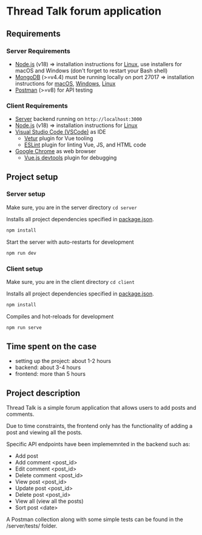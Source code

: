 # Thread Talk forum application

## Requirements

### Server Requirements

* [Node.js](https://nodejs.org/en/download/) (v18) => installation instructions for [Linux](https://github.com/nodesource/distributions), use installers for macOS and Windows (don't forget to restart your Bash shell)
* [MongoDB](https://www.mongodb.com/download-center/community?jmp=nav) (>=v4.4) must be running locally on port 27017 => installation instructions for [macOS](https://github.com/joe4dev/dit032-setup/blob/master/macOS.md#mongodb), [Windows](https://github.com/joe4dev/dit032-setup/blob/master/Windows.md#mongodb), [Linux](https://github.com/joe4dev/dit032-setup/blob/master/Linux.md#mongodb)
* [Postman](https://www.getpostman.com/downloads/) (>=v8) for API testing

### Client Requirements

* [Server](../server/README.md) backend running on `http://localhost:3000`
* [Node.js](https://nodejs.org/en/download/) (v18) => installation instructions for [Linux](https://github.com/nodesource/distributions)
* [Visual Studio Code (VSCode)](https://code.visualstudio.com/) as IDE
  * [Vetur](https://marketplace.visualstudio.com/items?itemName=octref.vetur) plugin for Vue tooling
  * [ESLint](https://marketplace.visualstudio.com/items?itemName=dbaeumer.vscode-eslint) plugin for linting Vue, JS, and HTML code
* [Google Chrome](https://www.google.com/chrome/) as web browser
  * [Vue.js devtools](https://chrome.google.com/webstore/detail/vuejs-devtools/nhdogjmejiglipccpnnnanhbledajbpd?hl=en) plugin for debugging

## Project setup

### Server setup

Make sure, you are in the server directory `cd server`

Installs all project dependencies specified in [package.json](./package.json).

```bash
npm install
```

Start the server with auto-restarts for development

```bash
npm run dev
```

### Client setup

Make sure, you are in the client directory `cd client`

Installs all project dependencies specified in [package.json](./package.json).

```sh
npm install
```

Compiles and hot-reloads for development

```sh
npm run serve
```

## Time spent on the case

* setting up the project: about 1-2 hours
* backend: about 3-4 hours
* frontend: more than 5 hours

## Project description

Thread Talk is a simple forum application that allows users to add posts and comments.

Due to time constraints, the frontend only has the functionality of adding a post and viewing all the posts.

Specific API endpoints have been implememnted in the backend such as: 
* Add post 
* Add comment &lt;post_id&gt; 
* Edit comment &lt;post_id&gt; 
* Delete comment &lt;post_id&gt; 
* View post &lt;post_id&gt; 
* Update post &lt;post_id&gt; 
* Delete post &lt;post_id&gt; 
* View all (view all the posts) 
* Sort post &lt;date&gt;

A Postman collection along with some simple tests can be found in the /server/tests/ folder.
